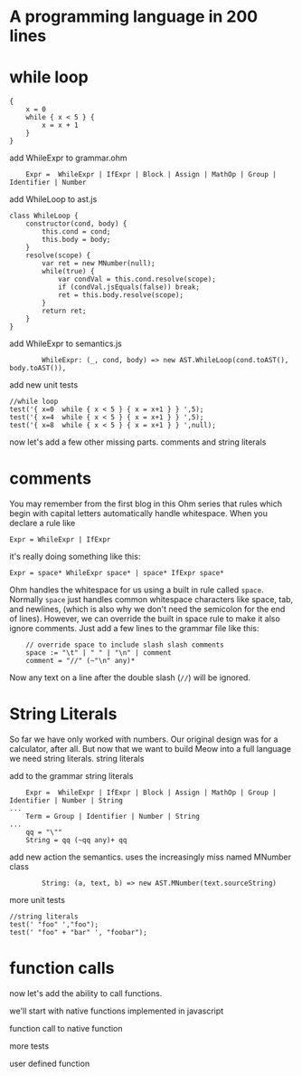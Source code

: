 # A programming language in 200 lines



# while loop


```
{
    x = 0
    while { x < 5 } {
        x = x + 1
    }
}
```

add WhileExpr to grammar.ohm

```
    Expr =  WhileExpr | IfExpr | Block | Assign | MathOp | Group | Identifier | Number
```

add WhileLoop to ast.js

```
class WhileLoop {
    constructor(cond, body) {
        this.cond = cond;
        this.body = body;
    }
    resolve(scope) {
        var ret = new MNumber(null);
        while(true) {
            var condVal = this.cond.resolve(scope);
            if (condVal.jsEquals(false)) break;
            ret = this.body.resolve(scope);
        }
        return ret;
    }
}
```


add WhileExpr to semantics.js

```
        WhileExpr: (_, cond, body) => new AST.WhileLoop(cond.toAST(), body.toAST()),
```


add new unit tests


```
//while loop
test('{ x=0  while { x < 5 } { x = x+1 } } ',5);
test('{ x=4  while { x < 5 } { x = x+1 } } ',5);
test('{ x=8  while { x < 5 } { x = x+1 } } ',null);
```



now let's add a few other missing parts. comments and string literals

# comments

You may remember from the first blog in this Ohm series that rules which
begin with capital letters automatically handle whitespace. When you declare
a rule like  
```
Expr = WhileExpr | IfExpr
```
 
it's really doing something like this:

```
Expr = space* WhileExpr space* | space* IfExpr space*
```
 

Ohm handles the whitespace for us using a built in rule called `space`.  Normally `space`
just handles common whitespace characters like space, tab, and newlines, (which is also why
we don't need the semicolon for the end of lines). However, we can override the built in
space rule to make it also ignore comments.  Just add a few lines to the grammar file like this:


```
    // override space to include slash slash comments
    space := "\t" | " " | "\n" | comment
    comment = "//" (~"\n" any)*
```

Now any text on a line after the double slash (`//`) will be ignored.

# String Literals

So far we have only worked with numbers. Our original design was for a calculator, after all. But now
that we want to build Meow into a full language we need string literals.
string literals


add to the grammar string literals

```
    Expr =  WhileExpr | IfExpr | Block | Assign | MathOp | Group | Identifier | Number | String
...
    Term = Group | Identifier | Number | String
...    
    qq = "\""
    String = qq (~qq any)+ qq
```


add new action the semantics. uses the increasingly miss named MNumber class
```
        String: (a, text, b) => new AST.MNumber(text.sourceString)
```

more unit tests

```
//string literals
test(' "foo" ',"foo");
test(' "foo" + "bar" ', "foobar");
```




# function calls

now let's add the ability to call functions. 

we'll start with native functions implemented in javascript


function call to native function

more tests

user defined function





